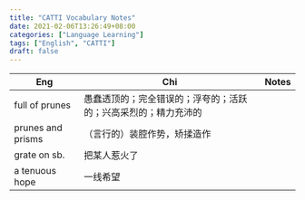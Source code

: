 ```yaml
---
title: "CATTI Vocabulary Notes"
date: 2021-02-06T13:26:49+08:00
categories: ["Language Learning"]
tags: ["English", "CATTI"]
draft: false
---
```


| Eng               | Chi                                                            | Notes |
|-------------------|----------------------------------------------------------------|-------|
| full of prunes    | 愚蠢透顶的；完全错误的；浮夸的；活跃的；兴高采烈的；精力充沛的 |  |
| prunes and prisms | （言行的）装腔作势，矫揉造作                                   |  |
| grate on sb.      | 把某人惹火了                                                   |  |
| a tenuous hope    | 一线希望                                                       |  |


